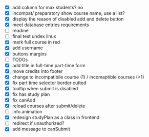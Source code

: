 - [x] add column for max students? no
- [x] incompat/ preparatory show course name, use a list?
- [x] display the reason of disabled add and delete button
- [x] meet database entries requirements
- [ ] readme
- [ ] final test undex linux
- [x] mark full course in red
- [x] add username
- [x] buttons margins
- [ ] TODOs
- [x] add title in full-time part-time form
- [x] move credits into footer
- [x] change to incompatibile course (1) / incomaptible courses (>1)
- [x] fix part time selector border cutted
- [x] tooltip when submit is disabled
- [x] fix has study plan
- [x] fix canAdd
- [x] reload courses after submit/delete
- [ ] info animation
- [x] redesign studyPlan as a class in frontend
- [ ] redirect if unauthorized?
- [x] add message to canSubmit
